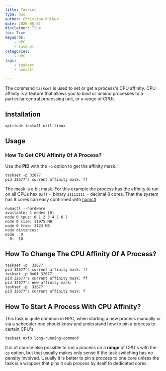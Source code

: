 ```yaml
---
title: Taskset
type: doc
author: Christian Külker
date: 2020-05-01
disclaimer: True
toc: True
keywords:
    - HPC
    - taskset
categories:
    - HPC
tags:
    - taskset
    - numactl

---
```


The command `taskset` is used to set or get a process's CPU affinity. CPU
affinity is a feature that allows you to bind or unbind processes to a
particular central processing unit, or a range of CPUs.

## Installation

```shell
aptitude install util-linux
```

## Usage

### How To Get CPU Affinity Of A Process?

Use the **PID** with the `-p` option to get the affinity mask.

```shell
taskset -p 32677
pid 32677's current affinity mask: ff
```

The mask is a bit mask. For this example the process has the affinity to run on
all CPUs hex `0xff` = binary `11111111` = decimal 8 cores. That the system has
8 cores can easy confirmed with [numctl](./numa.html)

```shell
numactl --hardware
available: 1 nodes (0)
node 0 cpus: 0 1 2 3 4 5 6 7
node 0 size: 11975 MB
node 0 free: 3123 MB
node distances:
node   0
  0:  10
```

## How To Change The CPU Affinity Of A Process?

```shell
taskset -p  32677
pid 32677's current affinity mask: ff
taskset -p 0x0f 32677
pid 32677's current affinity mask: ff
pid 32677's new affinity mask: f
taskset -p  32677
pid 32677's current affinity mask: f
```

## How To Start A Process With CPU Affinity?

This task is quite common in HPC, when starting a new process manually or via a
scheduler one should know and understand how to pin a process to certain CPU's

```shell
taskset 0xf0 long-running-command
```

It is of course also possible to run a process on a **range** of CPU's with the
`-cp` option, but that usually makes only sense if the task switching has no
penalty involved. Usually it is better to pin a process to one core unless the
task is a wrapper that pins it sub process by itself to dedicated cores.
